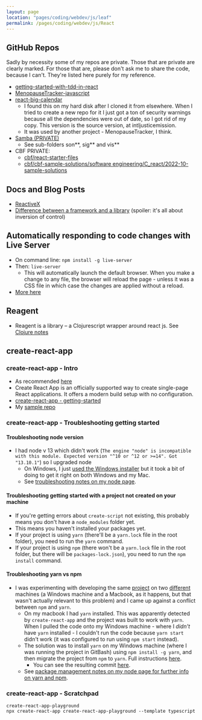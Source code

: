 ```yaml
---
layout: page
location: "pages/coding/webdev/js/leaf"
permalink: /pages/coding/webdev/js/React
---
```


## GitHub Repos 

Sadly by necessity some of my repos are private. Those that are private are clearly marked. For those that are, please don't ask me to share the code, because I can't. They're listed here purely for my reference.

- [getting-started-with-tdd-in-react](https://github.com/claresudbery/getting-started-with-tdd-in-react)
- [MenopauseTracker-javascript](https://github.com/claresudbery/MenopauseTracker-javascript)
- [react-big-calendar](http://intljusticemission.github.io/react-big-calendar/examples/index.html)
    - I found this on my hard disk after I cloned it from elsewhere. When I tried to create a new repo for it I just got a ton of security warnings because all the dependencies were out of date, so I got rid of my copy. This version is the source version, at intljusticemission.
    - It was used by another project - MenopauseTracker, I think.
- [Samba (PRIVATE)](https://github.com/claresudbery/samba)
    - See sub-folders son**, sig** and vis**
- CBF PRIVATE: 
    - [cbf/react-starter-files](https://github.com/cbfacademy/react-starter-files) 
    - [cbf/cbf-sample-solutions/software engineering/C_react/2022-10-sample-solutions](https://github.com/claresudbery/cbf-sample-solutions/tree/master/software%20engineering/C_react/2022-10-sample-solutions)

## Docs and Blog Posts

- [ReactiveX](/pages/coding/tools/ReactiveX)
- [Difference between a framework and a library](https://www.freecodecamp.org/news/the-difference-between-a-framework-and-a-library-bd133054023f/) (spoiler: it's all about inversion of control)

## Automatically responding to code changes with Live Server

- On command line: `npm install -g live-server`
- Then: `live-server`
    - This will automatically launch the default browser. When you make a change to any file, the browser will reload the page - unless it was a CSS file in which case the changes are applied without a reload.
- [More here](https://www.npmjs.com/package/live-server)

## Reagent

- Reagent is a library – a Clojurescript wrapper around react js. See [Clojure notes](/pages/coding/lang/func/Clojure#reagent)

## create-react-app

### create-react-app - Intro

- As recommended [here](/pages/coding/webdev/Different-Webapp-Stacks)
- Create React App is an officially supported way to create single-page React applications. It offers a modern build setup with no configuration.
- [create-react-app - getting-started](https://create-react-app.dev/docs/getting-started/)
- My [sample repo](https://github.com/claresudbery/create-react-app-playground-win)

### create-react-app - Troubleshooting getting started

#### Troubleshooting node version

- I had node v 13 which didn't work (`The engine "node" is incompatible with this module. Expected version "^10 or ^12 or >=14". Got "13.10.1"`) so I upgraded node
    - On Windows, I just [used the Windows installer](https://nodejs.org/en/download/current/) but it took a bit of doing to get it right on both Windows and my Mac.
    - See [troubleshooting notes on my node page](/pages/coding/webdev/js/Node-JS#upgrading-node---troubleshooting).

#### Troubleshooting getting started with a project not created on your machine

- If you're getting errors about `create-script` not existing, this probably means you don't have a `node_modules` folder yet.
- This means you haven't installed your packages yet.
- If your project is using `yarn` (there'll be a `yarn.lock` file in the root folder), you need to run the `yarn` command.
- If your project is using `npm` (there won't be a `yarn.lock` file in the root folder, but there will be `packages-lock.json`), you need to run the `npm install` command.

#### Troubleshooting yarn vs npm

- I was experimenting with developing the same [project](https://github.com/claresudbery/create-react-app-playground) on two [different](https://github.com/claresudbery/create-react-app-playground-win) machines (a Windows machine and a Macbook, as it happens, but that wasn't actually relevant to this problem) and I came up against a conflict between `npm` and `yarn`.
    - On my macbook I had `yarn` installed. This was apparently detected by `create-react-app` and the project was built to work with `yarn`. When I pulled the code onto my Windows machine - where I *didn't* have `yarn` installed - I couldn't run the code because `yarn start` didn't work (it was configured to run using `npm start` instead).
    - The solution was to install `yarn` on my Windows machine (where I was running the project in GitBash) using `npm install -g yarn`, and then migrate the project from `npm` to `yarn`. Full instructions [here](/pages/coding/webdev/js/Node-JS#migrating-from-npm-to-yarn).
        - You can see the resulting commit [here](https://github.com/claresudbery/create-react-app-playground-win/commit/356597f7e6ec58a75e96cb20c398b09e3edcb1ee).
    - See [package management notes on my node page for further info on yarn and npm](/pages/coding/webdev/js/Node-JS#package-management---npm-vs-yarn).

### create-react-app - Scratchpad

```
create-react-app-playground
npx create-react-app create-react-app-playground --template typescript
```